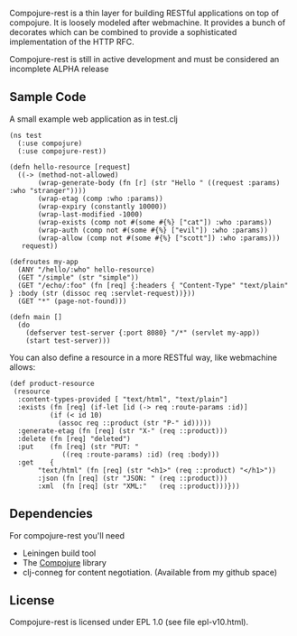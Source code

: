 Compojure-rest is a thin layer for building RESTful applications on top
of compojure. It is loosely modeled after webmachine. 
It provides a bunch of decorates which can be combined to provide a
sophisticated implementation of the HTTP RFC.

Compojure-rest is still in active development and must be considered an
incomplete ALPHA release

Sample Code
-----------

A small example web application as in test.clj

    (ns test
      (:use compojure)
      (:use compojure-rest))
    
    (defn hello-resource [request]
      ((-> (method-not-allowed)
           (wrap-generate-body (fn [r] (str "Hello " ((request :params) :who "stranger"))))
           (wrap-etag (comp :who :params))
           (wrap-expiry (constantly 10000))	
           (wrap-last-modified -1000)
           (wrap-exists (comp not #(some #{%} ["cat"]) :who :params))
           (wrap-auth (comp not #(some #{%} ["evil"]) :who :params))
           (wrap-allow (comp not #(some #{%} ["scott"]) :who :params)))
       request))
    
    (defroutes my-app
      (ANY "/hello/:who" hello-resource)
      (GET "/simple" (str "simple"))
      (GET "/echo/:foo" (fn [req] {:headers { "Content-Type" "text/plain" } :body (str (dissoc req :servlet-request))}))
      (GET "*" (page-not-found)))
    
    (defn main []
      (do
        (defserver test-server {:port 8080} "/*" (servlet my-app))
        (start test-server)))

You can also define a resource in a more RESTful way, like webmachine allows:

    (def product-resource
     (resource
      :content-types-provided [ "text/html", "text/plain"]
      :exists (fn [req] (if-let [id (-> req :route-params :id)]
			  (if (< id 10)
			    (assoc req ::product (str "P-" id)))))
      :generate-etag (fn [req] (str "X-" (req ::product)))
      :delete (fn [req] "deleted")
      :put    (fn [req] (str "PUT: "
			     ((req :route-params) :id) (req :body)))
      :get    {
	       "text/html" (fn [req] (str "<h1>" (req ::product) "</h1>"))
	       :json (fn [req] (str "JSON: " (req ::product)))
	       :xml  (fn [req] (str "XML:"   (req ::product)))}))

    

Dependencies
------------

For compojure-rest you'll need

* Leiningen build tool
* The [Compojure](http://groups.google.com/group/compojure) library
* clj-conneg for content negotiation. (Available from my github space)


License
-------

Compojure-rest is licensed under EPL 1.0 (see file epl-v10.html).
